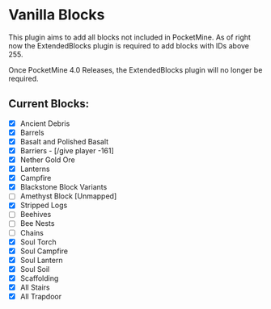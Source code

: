# Vanilla Blocks
This plugin aims to add all blocks not included in PocketMine.
As of right now the ExtendedBlocks plugin is required to add blocks with IDs above 255.

Once PocketMine 4.0 Releases, the ExtendedBlocks plugin will no longer be
required.

## Current Blocks:

- [X] Ancient Debris
- [X] Barrels
- [X] Basalt and Polished Basalt
- [X] Barriers - [/give player -161]
- [X] Nether Gold Ore  
- [X] Lanterns
- [X] Campfire
- [X] Blackstone Block Variants
- [ ] Amethyst Block [Unmapped]
- [X] Stripped Logs
- [ ] Beehives
- [ ] Bee Nests
- [ ] Chains
- [X] Soul Torch
- [X] Soul Campfire
- [X] Soul Lantern
- [X] Soul Soil  
- [X] Scaffolding
- [X] All Stairs
- [X] All Trapdoor
